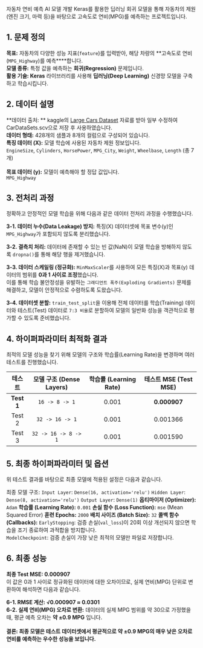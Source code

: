 자동차 연비 예측 AI 모델 개발
Keras를 활용한 딥러닝 회귀 모델을 통해 자동차의 제원(엔진 크기, 마력 등)을 바탕으로 고속도로 연비(MPG)를 예측하는 프로젝트입니다.

## 1. 문제 정의
**목표:** 자동차의 다양한 성능 지표(`feature`)를 입력받아, 해당 차량의 **고속도로 연비(`MPG_Highway`)를 예측****합니다.<br>
**모델 종류:** 특정 값을 예측하는 **회귀(Regression)** 문제입니다.<br>
**활용 기술: Keras** 라이브러리를 사용해 **딥러닝(Deep Learning)** 신경망 모델을 구축하고 학습시킵니다.

## 2. 데이터 설명
**데이터 출처: **
kaggle의 [Large Cars Dataset](https://www.kaggle.com/datasets/makslypko/large-cars-dataset/data) 자료를 받아 일부 수정하여 CarDataSets.scv으로 저장 후 사용하였습니다.<br>
**데이터 형태:** 428개의 샘플과 8개의 컬럼으로 구성되어 있습니다.<br>
**특징 데이터 (X):** 모델 학습에 사용된 자동차 제원 정보입니다.<br>
`EngineSize`, `Cylinders`, `HorsePower`, `MPG_City`, `Weight`, `Wheelbase`, `Length` (총 7개)<br><br>
**목표 데이터 (y):** 모델이 예측해야 할 정답 값입니다.<br>
`MPG_Highway`

## 3. 전처리 과정
정확하고 안정적인 모델 학습을 위해 다음과 같은 데이터 전처리 과정을 수행했습니다.

**3-1. 데이터 누수(Data Leakage) 방지:**
특징(X) 데이터셋에 목표 변수(y)인 `MPG_Highway`가 포함되지 않도록 분리했습니다.

**3-2. 결측치 처리:**
데이터에 존재할 수 있는 빈 값(NaN)이 모델 학습을 방해하지 않도록 `dropna()`를 통해 해당 행을 제거했습니다.

**3-3. 데이터 스케일링 (정규화):**
`MinMaxScaler`를 사용하여 모든 특징(X)과 목표(y) 데이터의 범위를 **0과 1 사이로 조정**했습니다.<br>
이를 통해 학습 불안정성을 유발하는 `그래디언트 폭주(Exploding Gradients)` 문제를 해결하고, 모델이 안정적으로 수렴하도록 도왔습니다.

**3-4. 데이터셋 분할:**
`train_test_split`을 이용해 전체 데이터를 학습(Training) 데이터와 테스트(Test) 데이터로 `7:3 비율`로 분할하여 모델의 일반화 성능을 객관적으로 평가할 수 있도록 준비했습니다.

## 4. 하이퍼파라미터 최적화 결과
최적의 모델 성능을 찾기 위해 모델의 구조와 학습률(Learning Rate)을 변경하며 여러 테스트를 진행했습니다.

| 테스트 | 모델 구조 (Dense Layers) | 학습률 (Learning Rate) | 테스트 MSE (Test MSE) |
| :---: | :---: | :---: | :---: |
| **Test 1** | `16 -> 8 -> 1` | 0.001 | **0.000907** |
| Test 2 | `32 -> 16 -> 1` | 0.001 | 0.001366 |
| Test 3 | `32 -> 16 -> 8 -> 1` | 0.001 | 0.001590 |

## 5. 최종 하이퍼파라미터 및 옵션
위 테스트 결과를 바탕으로 최종 모델에 적용된 설정은 다음과 같습니다.

최종 모델 구조:
`Input Layer`: `Dense(16, activation='relu')`
`Hidden Layer`: `Dense(8, activation='relu')`
`Output Layer`: `Dense(1)`
**옵티마이저 (Optimizer):** `Adam`
**학습률 (Learning Rate):** `0.001`
**손실 함수 (Loss Function):** `mse` (Mean Squared Error)
**훈련 Epochs:** `2000`
**배치 사이즈 (Batch Size):** `32`
**콜백 함수 (Callbacks):**
`EarlyStopping`: 검증 손실(`val_loss`)이 20회 이상 개선되지 않으면 학습을 조기 종료하여 과적합을 방지합니다.<br>
`ModelCheckpoint`: 검증 손실이 가장 낮은 최적의 모델만 파일로 저장합니다.

## 6. 최종 성능
**최종 Test MSE: 0.000907**<br>
이 값은 0과 1 사이로 정규화된 데이터에 대한 오차이므로, 실제 연비(MPG) 단위로 변환하여 해석하면 다음과 같습니다.<br>

**6-1. RMSE 계산: √0.000907 ≈ 0.0301**<br>
**6-2. 실제 연비(MPG) 오차로 변환:**
데이터의 실제 MPG 범위를 약 30으로 가정했을 때, 평균 예측 오차는 **약 ±0.9 MPG** 입니다.<br><br>
**결론: 최종 모델은 테스트 데이터셋에서 평균적으로 약 ±0.9 MPG의 매우 낮은 오차로 연비를 예측하는 우수한 성능을 보입니다.**
